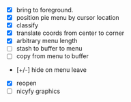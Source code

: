 - [x] bring to foreground. 
- [x] position pie menu by cursor location
- [x] classify
- [x] translate coords from center to corner
- [x] arbitrary menu length
- [ ] stash to buffer to menu
- [ ] copy from menu to buffer
- [+/-] hide on menu leave
- [x] reopen
- [ ] nicyfy graphics